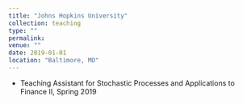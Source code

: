 ```yaml
---
title: "Johns Hopkins University"
collection: teaching
type: ""
permalink: 
venue: ""
date: 2019-01-01
location: "Baltimore, MD"
---
```


* Teaching Assistant for Stochastic Processes and Applications to Finance II, Spring 2019

